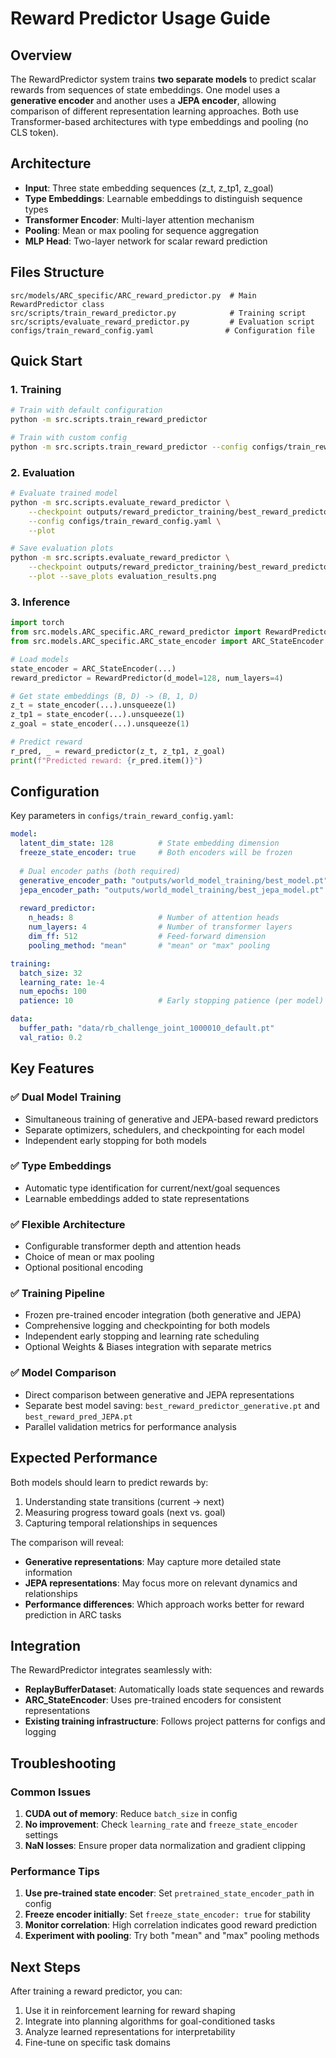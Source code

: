 # Reward Predictor Usage Guide

## Overview

The RewardPredictor system trains **two separate models** to predict scalar rewards from sequences of state embeddings. One model uses a **generative encoder** and another uses a **JEPA encoder**, allowing comparison of different representation learning approaches. Both use Transformer-based architectures with type embeddings and pooling (no CLS token).

## Architecture

- **Input**: Three state embedding sequences (z_t, z_tp1, z_goal)
- **Type Embeddings**: Learnable embeddings to distinguish sequence types
- **Transformer Encoder**: Multi-layer attention mechanism
- **Pooling**: Mean or max pooling for sequence aggregation
- **MLP Head**: Two-layer network for scalar reward prediction

## Files Structure

```
src/models/ARC_specific/ARC_reward_predictor.py  # Main RewardPredictor class
src/scripts/train_reward_predictor.py            # Training script
src/scripts/evaluate_reward_predictor.py         # Evaluation script
configs/train_reward_config.yaml                # Configuration file
```

## Quick Start

### 1. Training

```bash
# Train with default configuration
python -m src.scripts.train_reward_predictor

# Train with custom config
python -m src.scripts.train_reward_predictor --config configs/train_reward_config.yaml
```

### 2. Evaluation

```bash
# Evaluate trained model
python -m src.scripts.evaluate_reward_predictor \
    --checkpoint outputs/reward_predictor_training/best_reward_predictor.pt \
    --config configs/train_reward_config.yaml \
    --plot

# Save evaluation plots
python -m src.scripts.evaluate_reward_predictor \
    --checkpoint outputs/reward_predictor_training/best_reward_predictor.pt \
    --plot --save_plots evaluation_results.png
```

### 3. Inference

```python
import torch
from src.models.ARC_specific.ARC_reward_predictor import RewardPredictor
from src.models.ARC_specific.ARC_state_encoder import ARC_StateEncoder

# Load models
state_encoder = ARC_StateEncoder(...)
reward_predictor = RewardPredictor(d_model=128, num_layers=4)

# Get state embeddings (B, D) -> (B, 1, D)
z_t = state_encoder(...).unsqueeze(1)
z_tp1 = state_encoder(...).unsqueeze(1)  
z_goal = state_encoder(...).unsqueeze(1)

# Predict reward
r_pred, _ = reward_predictor(z_t, z_tp1, z_goal)
print(f"Predicted reward: {r_pred.item()}")
```

## Configuration

Key parameters in `configs/train_reward_config.yaml`:

```yaml
model:
  latent_dim_state: 128          # State embedding dimension
  freeze_state_encoder: true     # Both encoders will be frozen
  
  # Dual encoder paths (both required)
  generative_encoder_path: "outputs/world_model_training/best_model.pt"
  jepa_encoder_path: "outputs/world_model_training/best_jepa_model.pt"
  
  reward_predictor:
    n_heads: 8                   # Number of attention heads
    num_layers: 4                # Number of transformer layers
    dim_ff: 512                  # Feed-forward dimension
    pooling_method: "mean"       # "mean" or "max" pooling

training:
  batch_size: 32
  learning_rate: 1e-4
  num_epochs: 100
  patience: 10                   # Early stopping patience (per model)

data:
  buffer_path: "data/rb_challenge_joint_1000010_default.pt"
  val_ratio: 0.2
```

## Key Features

### ✅ **Dual Model Training**
- Simultaneous training of generative and JEPA-based reward predictors
- Separate optimizers, schedulers, and checkpointing for each model
- Independent early stopping for both models

### ✅ **Type Embeddings**
- Automatic type identification for current/next/goal sequences
- Learnable embeddings added to state representations

### ✅ **Flexible Architecture**  
- Configurable transformer depth and attention heads
- Choice of mean or max pooling
- Optional positional encoding

### ✅ **Training Pipeline**
- Frozen pre-trained encoder integration (both generative and JEPA)
- Comprehensive logging and checkpointing for both models
- Independent early stopping and learning rate scheduling
- Optional Weights & Biases integration with separate metrics

### ✅ **Model Comparison**
- Direct comparison between generative and JEPA representations
- Separate best model saving: `best_reward_predictor_generative.pt` and `best_reward_pred_JEPA.pt`
- Parallel validation metrics for performance analysis

## Expected Performance

Both models should learn to predict rewards by:
1. Understanding state transitions (current → next)
2. Measuring progress toward goals (next vs. goal)
3. Capturing temporal relationships in sequences

The comparison will reveal:
- **Generative representations**: May capture more detailed state information
- **JEPA representations**: May focus more on relevant dynamics and relationships
- **Performance differences**: Which approach works better for reward prediction in ARC tasks

## Integration

The RewardPredictor integrates seamlessly with:
- **ReplayBufferDataset**: Automatically loads state sequences and rewards
- **ARC_StateEncoder**: Uses pre-trained encoders for consistent representations
- **Existing training infrastructure**: Follows project patterns for configs and logging

## Troubleshooting

### Common Issues

1. **CUDA out of memory**: Reduce `batch_size` in config
2. **No improvement**: Check `learning_rate` and `freeze_state_encoder` settings
3. **NaN losses**: Ensure proper data normalization and gradient clipping

### Performance Tips

1. **Use pre-trained state encoder**: Set `pretrained_state_encoder_path` in config
2. **Freeze encoder initially**: Set `freeze_state_encoder: true` for stability
3. **Monitor correlation**: High correlation indicates good reward prediction
4. **Experiment with pooling**: Try both "mean" and "max" pooling methods

## Next Steps

After training a reward predictor, you can:
1. Use it in reinforcement learning for reward shaping
2. Integrate into planning algorithms for goal-conditioned tasks
3. Analyze learned representations for interpretability
4. Fine-tune on specific task domains 